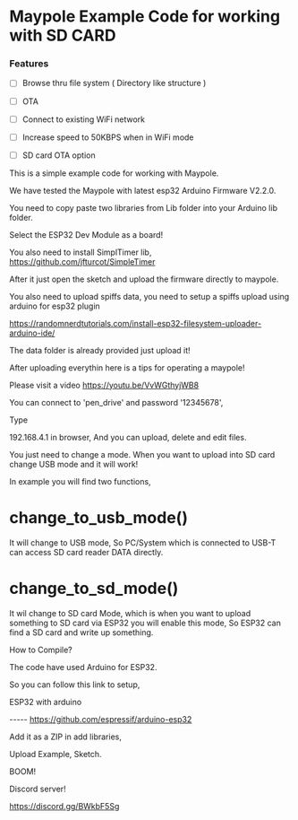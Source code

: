 # Maypole Example Code for working with SD CARD

### Features

- [ ] Browse thru file system ( Directory like structure ) 
- [ ] OTA
- [ ] Connect to existing WiFi network
- [ ] Increase speed to 50KBPS when in WiFi mode
- [ ] SD card OTA option


This is a simple example code for working with Maypole.

We have tested the Maypole with latest esp32 Arduino Firmware V2.2.0.

You need to copy paste two libraries from Lib folder into your Arduino lib folder.

Select the ESP32 Dev Module as a board!

You also need to install SimplTimer lib,
https://github.com/jfturcot/SimpleTimer

After it just open the sketch and upload the firmware directly to maypole.



You also need to upload spiffs data, you need to setup a spiffs upload using arduino for esp32 plugin 

https://randomnerdtutorials.com/install-esp32-filesystem-uploader-arduino-ide/

The data folder is already provided just upload it!

After uploading everythin here is a tips for operating a maypole!


Please visit a video https://youtu.be/VvWGthyjWB8


You can connect to 'pen_drive' and password '12345678',

Type

192.168.4.1 in browser,
And you can upload, delete and edit files.

You just need to change a mode.
When you want to upload into SD card change USB mode and it will work!

In example you will find two functions,

# change_to_usb_mode()

It will change to USB mode, So PC/System which is connected to USB-T can access SD card reader DATA directly.

# change_to_sd_mode()

It wil change to SD card Mode, which is when you want to upload something to SD card via ESP32 you will enable this mode,
So ESP32 can find a SD card and write up something.


How to Compile?

The code have used Arduino for ESP32.

So you can follow this link to setup,

ESP32 with arduino

-----   https://github.com/espressif/arduino-esp32

Add it as a ZIP in add libraries,

Upload Example,
Sketch.

BOOM!


Discord server!

https://discord.gg/BWkbF5Sg
